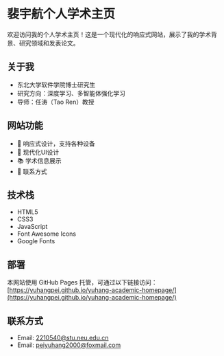 # 裴宇航个人学术主页

欢迎访问我的个人学术主页！这是一个现代化的响应式网站，展示了我的学术背景、研究领域和发表论文。

## 关于我
- 东北大学软件学院博士研究生
- 研究方向：深度学习、多智能体强化学习
- 导师：任涛（Tao Ren）教授

## 网站功能
- 📱 响应式设计，支持各种设备
- 🎨 现代化UI设计
- 📚 学术信息展示
- 📧 联系方式

## 技术栈
- HTML5
- CSS3
- JavaScript
- Font Awesome Icons
- Google Fonts

## 部署
本网站使用 GitHub Pages 托管，可通过以下链接访问：
[https://yuhangpei.github.io/yuhang-academic-homepage/](https://yuhangpei.github.io/yuhang-academic-homepage/)

## 联系方式
- Email: 2210540@stu.neu.edu.cn
- Email: peiyuhang2000@foxmail.com